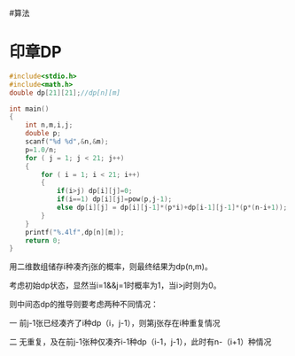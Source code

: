 #算法 
# 印章DP

```c
#include<stdio.h>
#include<math.h>
double dp[21][21];//dp[n][m]

int main()
{
    int n,m,i,j;
    double p;
    scanf("%d %d",&n,&m);
    p=1.0/n;
    for ( j = 1; j < 21; j++)
    {
        for ( i = 1; i < 21; i++)
        {
            if(i>j) dp[i][j]=0;
            if(i==1) dp[i][j]=pow(p,j-1);
            else dp[i][j] = dp[i][j-1]*(p*i)+dp[i-1][j-1]*(p*(n-i+1));
        }
    }
    printf("%.4lf",dp[n][m]);
    return 0;
}
```

用二维数组储存i种凑齐j张的概率，则最终结果为dp(n,m)。

考虑初始dp状态，显然当i=1&&j=1时概率为1，当i>j时则为0。

则中间态dp的推导则要考虑两种不同情况：

一 前j-1张已经凑齐了i种dp（i，j-1），则第j张存在i种重复情况

二 无重复，及在前j-1张种仅凑齐i-1种dp（i-1，j-1），此时有n-（i+1）种情况

